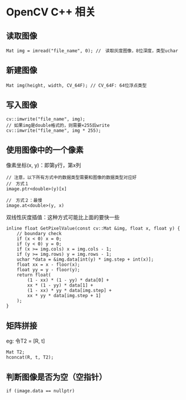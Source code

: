 # OpenCV C++ 相关

## 读取图像
```
Mat img = imread("file_name", 0); //　读取灰度图像，8位深度，类型uchar
```
## 新建图像
```
Mat img(height, width, CV_64F); // CV_64F: 64位浮点类型
```

## 写入图像
```
cv::imwrite("file_name", img);
// 如果img是double格式的，则需要×255后write
cv::imwrite("file_name", img * 255);
```

## 使用图像中的一个像素
像素坐标(x, y)：即第y行，第x列
```
// 注意，以下所有方式中的数据类型需要和图像的数据类型对应好
//　方式１
image.ptr<double>(y)[x]

//　方式２：最慢
image.at<double>(y, x)
```
 双线性灰度插值：这种方式可能比上面的要快一些
```
inline float GetPixelValue(const cv::Mat &img, float x, float y) {
    // boundary check
    if (x < 0) x = 0;
    if (y < 0) y = 0;
    if (x >= img.cols) x = img.cols - 1;
    if (y >= img.rows) y = img.rows - 1;
    uchar *data = &img.data[int(y) * img.step + int(x)];
    float xx = x - floor(x);
    float yy = y - floor(y);
    return float(
        (1 - xx) * (1 - yy) * data[0] +
        xx * (1 - yy) * data[1] +
        (1 - xx) * yy * data[img.step] +
        xx * yy * data[img.step + 1]
    );
}
```

## 矩阵拼接
eg: 令T2 = [R, t]
```
Mat T2;
hconcat(R, t, T2);
```

## 判断图像是否为空（空指针）
```
if (image.data == nullptr)
```